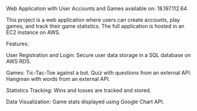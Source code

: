 Web Application with User Accounts and Games available on: 18.197.112.64

This project is a web application where users can create accounts, play games, and track their game statistics.
The full application is hosted in an EC2 instance on AWS.


Features:

User Registration and Login: Secure user data storage in a SQL database on AWS RDS.

Games:
Tic-Tac-Toe against a bot.
Quiz with questions from an external API.
Hangman with words from an external API.

Statistics Tracking: 
Wins and losses are tracked and stored.

Data Visualization: 
Game stats displayed using Google Chart API.

